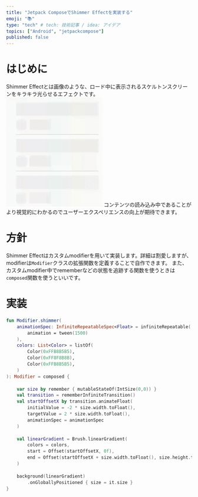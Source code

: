 ```yaml
---
title: "Jetpack ComposeでShimmer Effectを実装する"
emoji: "📚"
type: "tech" # tech: 技術記事 / idea: アイデア
topics: ["Android", "jetpackcompose"]
published: false
---
```

# はじめに
Shimmer Effectとは画像のような、ロード中に表示されるスケルトンスクリーンをキラキラ光らせるエフェクトです。 
![](/images/shimmer.gif)
コンテンツの読み込み中であることがより視覚的にわかるのでユーザーエクスペリエンスの向上が期待できます。
# 方針
Shimmer Effectはカスタムmodifierを用いて実装します。詳細は割愛しますが、modifierは`Modifier`クラスの拡張関数を定義することで自作できます。
また、カスタムmodifier中でrememberなどの状態を追跡する関数を使うときは`composed`関数を使うといいです。

# 実装
```kotlin
fun Modifier.shimmer(
    animationSpec: InfiniteRepeatableSpec<Float> = infiniteRepeatable(
        animation = tween(1500)
    ),
    colors: List<Color> = listOf(
        Color(0xFFB8B5B5),
        Color(0xFF8F8B8B),
        Color(0xFFB8B5B5),
    )
): Modifier = composed {

    var size by remember { mutableStateOf(IntSize(0,0)) }
    val transition = rememberInfiniteTransition()
    val startOffsetX by transition.animateFloat(
        initialValue = -2 * size.width.toFloat(),
        targetValue = 2 * size.width.toFloat(),
        animationSpec = animationSpec
    )

    val linearGradient = Brush.linearGradient(
        colors = colors,
        start = Offset(startOffsetX, 0f),
        end = Offset(startOffsetX + size.width.toFloat(), size.height.toFloat())
    )

    background(linearGradient)
        .onGloballyPositioned { size = it.size }
}

```